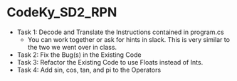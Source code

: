 # CodeKy_SD2_RPN

- Task 1:  Decode and Translate the Instructions contained in program.cs
  - You can work together or ask for hints in slack.  This is very similar to the two we went over in class.
- Task 2:  Fix the Bug(s) in the Existing Code
- Task 3:  Refactor the Existing Code to use Floats instead of Ints.
- Task 4:  Add sin, cos, tan, and pi to the Operators
